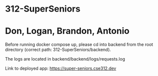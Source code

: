 # 312-SuperSeniors
# Don, Logan, Brandon, Antonio

Before running docker compose up, please cd into backend from the root directory (correct path: 312-SuperSeniors/backend).

The logs are located in backend/backend/logs/requests.log

Link to deployed app: https://super-seniors.cse312.dev

